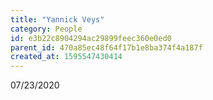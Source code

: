 ```yaml
---
title: "Yannick Veys"
category: People
id: e3b22c8904294ac29899feec360e0ed0
parent_id: 470a85ec48f64f17b1e8ba374f4a187f
created_at: 1595547430414
---
```


07/23/2020

    